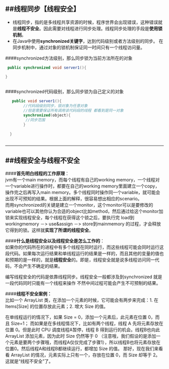 ##线程同步【线程安全】
---   
* 线程同步，指的是多线程共享资源的时候，程序世界会出现错误，这种错误就是**线程不安全**。因此需要对线程进行同步处理。线程同步处理的手段是**使用锁机制**。
* 在Java中使用**synchronized关键字**，达到代码级别或者方法级别的同步。
在同步机制中，通过对象的锁机制保证同一时间只有一个线程访问量。  

####synchronized方法级别，那么同步锁为当前方法所在的对象

```Java    
 public synchronized void server1(){

} 
   
```

####synchronized代码级别，那么同步锁为自己定义的对象  

```Java   
   public void server1(){
        //代码段级别同步，锁对象为任意对象
        //但是需要保证所有调用该代码段的线程 都看到是同一对象
        synchronized(object){
         //同步范围
        }
    
  }
   
```
---
##线程安全与线程不安全
---
####**首先明白线程的工作原理**：  
jvm有一个main   memory，而每个线程有自己的working   memory，一个线程对一个variable进行操作时，都要在自己的working   memory里面建立一个copy，操作完之后再写入main   memory。多个线程同时操作同一个variable，就可能会出现不可预知的结果。根据上面的解释，很容易想出相应的scenario。   
而用synchronized的关键是建立一个monitor，这个monitor可以是要修改的variable也可以其他你认为合适的object比如method，然后通过给这个monitor加锁来实现线程安全，每个线程在获得这个锁之后，要执行完   load到workingmemory   －>   use&assign   －>   store到mainmemory   的过程，才会释放它得到的锁。这样就**实现了所谓的线程安全**。

####**什么是线程安全以及线程安全是怎么工作的**：  
如果你的代码所在的进程中有多个线程在同时运行，而这些线程可能会同时运行这段代码。如果每次运行结果和单线程运行的结果是一样的，而且其他的变量的值也和预期的是一样的，就是**线程安全**的。即是，线程安全就是说多线程访问同一代码，不会产生不确定的结果。  

编写线程安全的代码是依靠线程同步。线程安全一般都涉及到synchronized 就是一段代码同时只能有一个线程来操作 不然中间过程可能会产生不可预制的结果。

####**线程不安全案例：**  
比如一个 ArrayList 类，在添加一个元素的时候，它可能会有两步来完成：1. 在 Items[Size] 的位置存放此元素；2. 增大 Size 的值。

在单线程运行的情况下，如果 Size = 0，添加一个元素后，此元素在位置 0，而且 Size=1； 而如果是在多线程情况下，比如有两个线程，线程 A 先将元素存放在位置 0。但是此时 CPU 调度线程A暂停，线程 B 得到运行的机会。线程B也向此 ArrayList 添加元素，因为此时 Size 仍然等于 0 （注意哦，我们假设的是添加一个元素是要两个步骤哦，而线程A仅仅完成了步骤1），所以线程B也将元素存放在位置0。然后线程A和线程B都继续运行，都增加 Size 的值。 那好，现在我们来看看 ArrayList 的情况，元素实际上只有一个，存放在位置 0，而 Size 却等于 2。这就是“线程不安全”了。
